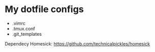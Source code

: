 My dotfile configs
========

* .vimrc
* .tmux.conf
* .git_templates

Dependecy 
  Homesick: https://github.com/technicalpickles/homesick
